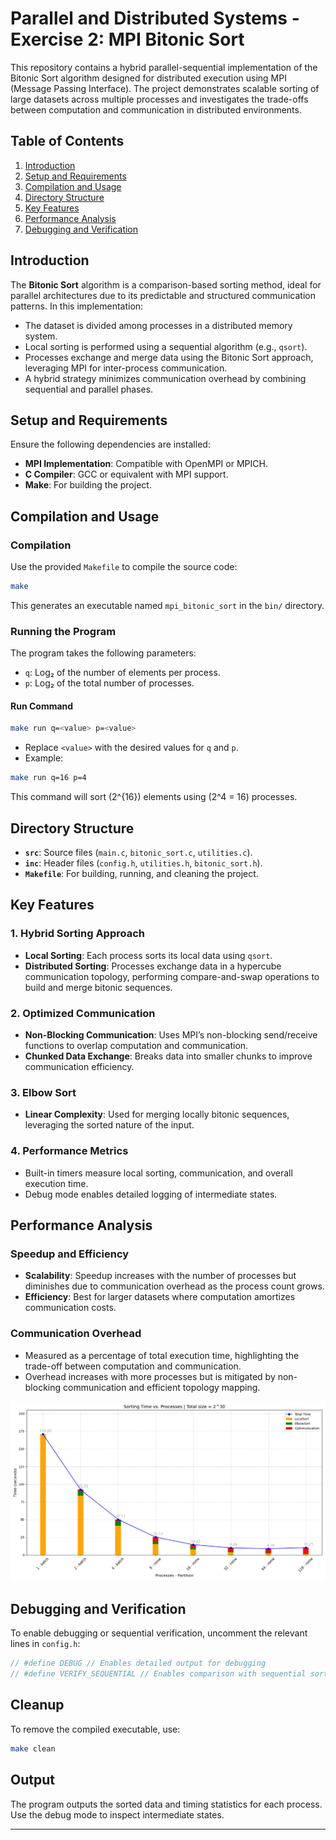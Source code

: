 # Parallel and Distributed Systems - Exercise 2: MPI Bitonic Sort

This repository contains a hybrid parallel-sequential implementation of the Bitonic Sort algorithm designed for distributed execution using MPI (Message Passing Interface). The project demonstrates scalable sorting of large datasets across multiple processes and investigates the trade-offs between computation and communication in distributed environments.

## Table of Contents
1. [Introduction](#introduction)
2. [Setup and Requirements](#setup-and-requirements)
3. [Compilation and Usage](#compilation-and-usage)
4. [Directory Structure](#directory-structure)
5. [Key Features](#key-features)
5. [Performance Analysis](#performance-analysis)
7. [Debugging and Verification](#debugging-and-verification)

## Introduction

The **Bitonic Sort** algorithm is a comparison-based sorting method, ideal for parallel architectures due to its predictable and structured communication patterns. In this implementation:

- The dataset is divided among processes in a distributed memory system.
- Local sorting is performed using a sequential algorithm (e.g., `qsort`).
- Processes exchange and merge data using the Bitonic Sort approach, leveraging MPI for inter-process communication.
- A hybrid strategy minimizes communication overhead by combining sequential and parallel phases.

## Setup and Requirements

Ensure the following dependencies are installed:

- **MPI Implementation**: Compatible with OpenMPI or MPICH.
- **C Compiler**: GCC or equivalent with MPI support.
- **Make**: For building the project.

## Compilation and Usage

### Compilation

Use the provided `Makefile` to compile the source code:

```bash
make
```

This generates an executable named `mpi_bitonic_sort` in the `bin/` directory.

### Running the Program

The program takes the following parameters:

- `q`: Log₂ of the number of elements per process.
- `p`: Log₂ of the total number of processes.

#### Run Command

```bash
make run q=<value> p=<value>
```

- Replace `<value>` with the desired values for `q` and `p`.
- Example:

```bash
make run q=16 p=4
```

This command will sort \(2^{16}\) elements using \(2^4 = 16\) processes.

## Directory Structure

- **`src`**: Source files (`main.c`, `bitonic_sort.c`, `utilities.c`).
- **`inc`**: Header files (`config.h`, `utilities.h`, `bitonic_sort.h`).
- **`Makefile`**: For building, running, and cleaning the project.

## Key Features

### 1. Hybrid Sorting Approach
- **Local Sorting**: Each process sorts its local data using `qsort`.
- **Distributed Sorting**: Processes exchange data in a hypercube communication topology, performing compare-and-swap operations to build and merge bitonic sequences.

### 2. Optimized Communication
- **Non-Blocking Communication**: Uses MPI’s non-blocking send/receive functions to overlap computation and communication.
- **Chunked Data Exchange**: Breaks data into smaller chunks to improve communication efficiency.

### 3. Elbow Sort
- **Linear Complexity**: Used for merging locally bitonic sequences, leveraging the sorted nature of the input.

### 4. Performance Metrics
- Built-in timers measure local sorting, communication, and overall execution time.
- Debug mode enables detailed logging of intermediate states.

## Performance Analysis

### Speedup and Efficiency
- **Scalability**: Speedup increases with the number of processes but diminishes due to communication overhead as the process count grows.
- **Efficiency**: Best for larger datasets where computation amortizes communication costs.

### Communication Overhead
- Measured as a percentage of total execution time, highlighting the trade-off between computation and communication.
- Overhead increases with more processes but is mitigated by non-blocking communication and efficient topology mapping.

![Sorting Time vs. Processes](./plot/breakdown_results.png)

## Debugging and Verification

To enable debugging or sequential verification, uncomment the relevant lines in `config.h`:

```c
// #define DEBUG // Enables detailed output for debugging
// #define VERIFY_SEQUENTIAL // Enables comparison with sequential sorting
```

## Cleanup

To remove the compiled executable, use:

```bash
make clean
```

## Output

The program outputs the sorted data and timing statistics for each process. Use the debug mode to inspect intermediate states.

---
